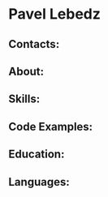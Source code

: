 # Pavel Lebedz

## Contacts:

## About:

## Skills:

## Code Examples:

## Education:

## Languages: